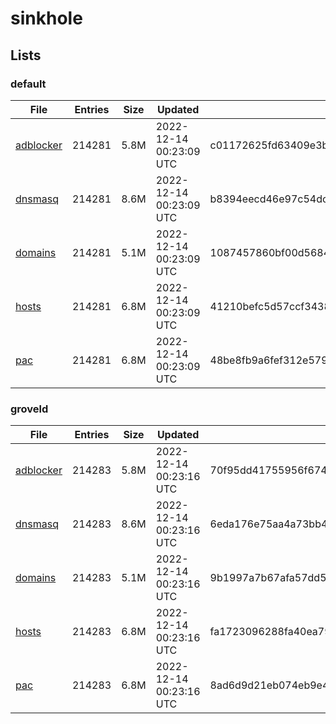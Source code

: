 # sinkhole

## Lists

### default

|File|Entries|Size|Updated|Hash|
|-|-|-|-|-|
|[adblocker](https://raw.githubusercontent.com/groveld/sinkhole/lists/default/adblocker.txt)|214281|5.8M|2022-12-14 00:23:09 UTC|c01172625fd63409e3bc66a6f4a1f850eb13141f01c347b45de4252e354296a9|
|[dnsmasq](https://raw.githubusercontent.com/groveld/sinkhole/lists/default/dnsmasq.txt)|214281|8.6M|2022-12-14 00:23:09 UTC|b8394eecd46e97c54dc17b1efda7b40e18162eb7cbc2a372d206017ae4a80e68|
|[domains](https://raw.githubusercontent.com/groveld/sinkhole/lists/default/domains.txt)|214281|5.1M|2022-12-14 00:23:09 UTC|1087457860bf00d568499632859847e14d477696b419905b005ee20a3944f23c|
|[hosts](https://raw.githubusercontent.com/groveld/sinkhole/lists/default/hosts.txt)|214281|6.8M|2022-12-14 00:23:09 UTC|41210befc5d57ccf34384f8232c651075e37a6576f370ae32492a3acc8fd378d|
|[pac](https://raw.githubusercontent.com/groveld/sinkhole/lists/default/pac.txt)|214281|6.8M|2022-12-14 00:23:09 UTC|48be8fb9a6fef312e5796f565d1b4948bb3b3e37162c3a20f4e6380f9054ac54|

### groveld

|File|Entries|Size|Updated|Hash|
|-|-|-|-|-|
|[adblocker](https://raw.githubusercontent.com/groveld/sinkhole/lists/groveld/adblocker.txt)|214283|5.8M|2022-12-14 00:23:16 UTC|70f95dd41755956f67402953e50fa456201924f4892d0aea5eb11e4e2816b434|
|[dnsmasq](https://raw.githubusercontent.com/groveld/sinkhole/lists/groveld/dnsmasq.txt)|214283|8.6M|2022-12-14 00:23:16 UTC|6eda176e75aa4a73bb41ea35e7d0bd8b9d203704f521c460623ba3a5cab154fc|
|[domains](https://raw.githubusercontent.com/groveld/sinkhole/lists/groveld/domains.txt)|214283|5.1M|2022-12-14 00:23:16 UTC|9b1997a7b67afa57dd5ce4bb6ba9a98876f3c04647cb9420127086e2c22d5e17|
|[hosts](https://raw.githubusercontent.com/groveld/sinkhole/lists/groveld/hosts.txt)|214283|6.8M|2022-12-14 00:23:16 UTC|fa1723096288fa40ea7905fe810374cb66b4b1c08386d8d53592180b449705e4|
|[pac](https://raw.githubusercontent.com/groveld/sinkhole/lists/groveld/pac.txt)|214283|6.8M|2022-12-14 00:23:16 UTC|8ad6d9d21eb074eb9e49174dd15fd240e1e3bfc556746a91329da4f23f5cd1b8|
